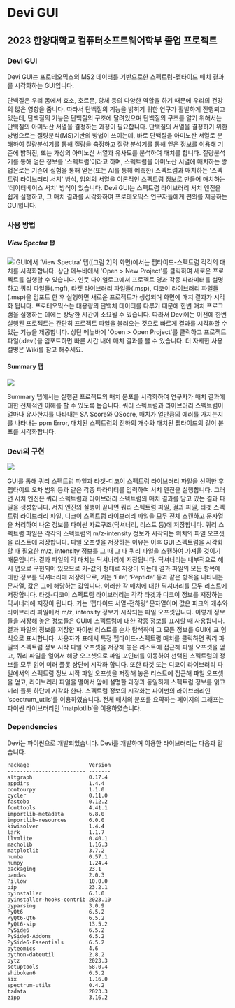 # Devi GUI
2023 한양대학교 컴퓨터소프트웨어학부 졸업 프로젝트
---

### Devi GUI
  Devi GUI는 프로테오믹스의 MS2 데이터를 기반으로한 스펙트럼-펩타이드 매치 결과를 시각화하는 GUI입니다.

단백질은 우리 몸에서 효소, 호르몬, 항체 등의 다양한 역할을 하기 때문에 우리의 건강의 많은 영향을 줍니다. 따라서 단백질의 기능을 밝히기 위한 연구가 활발하게 진행되고 있는데, 단백질의 기능은 단백질의 구조에 달려있으며 단백질의 구조를 알기 위해서는 단백질의 아미노산 서열을 결정하는 과정이 필요합니다.
단백질의 서열을 결정하기 위한 방법으로는 질량분석(MS)기반의 방법이 쓰이는데, 바로 단백질을 아미노산 서열로 분해하여 질량분석기를 통해 질량을 측정하고 질량 분석기를 통해 얻은 정보를 이용해 기존에 밝혀진, 또는 가상의 아미노산 서열과 유사도를 분석하여 매치를 합니다. 질량분석기를 통해 얻은 정보를 '스펙트럼'이라고 하며, 스펙트럼을 아미노산 서열에 매치하는 방법은로는 기존에 실험을 통해 얻은(또는 AI를 통해 예측한) 스펙트럼과 매치하는 '스펙트럼 라이브러리 서치' 방식, 임의의 서열을 이론적인 스펙트럼 정보로 만들어 매치하는 '데이터베이스 서치' 방식이 있습니다.
Devi GUI는 스펙트럼 라이브러리 서치 엔진을 쉽게 실행하고, 그 매치 결과를 시각화하여 프로테오믹스 연구자들에게 편의를 제공하는 GUI입니다.

### 사용 방법

##### View Spectra 탭
![](https://velog.velcdn.com/images/clean01/post/8649dc1c-b592-41a0-be1b-8295a52e1c42/image.png)
  GUI에서 ‘View Spectra’ 탭([그림 2]의 화면)에서는 펩타이드-스펙트럼 각각의 매치를 시각화합니다.
 상단 메뉴바에서 'Open > New Project'를 클릭하여 새로운 프로젝트를 실행할 수 있습니다. 인풋 다이얼로그에서 프로젝트 명과 각종 파라미터를 설명하고 쿼리 파일들(.mgf), 타켓 라이브러리 파일들(.msp), 디코이 라이브러리 파일들(.msp)을 임포트 한 후 실행하면 새로운 프로젝트가 생성되며 화면에 매치 결과가 시각화 됩니다.
 프로테오믹스는 대용량의 단백체 데이터를 다루기 때문에 한번 매치 프로그램을 실행하는 데에는 상당한 시간이 소요될 수 있습니다. 따라서 Devi에는 이전에 한번 실행된 프로젝트는 간단히 프로젝트 파일을 불러오는 것으로 빠르게 결과를 시각화할 수 있는 기능을 제공합니다. 상단 메뉴바에 'Open > Open Project'를 클릭하고 프로젝트 파일(.devi)을 임포트하면 빠른 시간 내에 매치 결과를 볼 수 있습니다.
더 자세한 사용 설명은 Wiki를 참고 해주세요.

#### Summary 탭
![](https://velog.velcdn.com/images/clean01/post/af02167a-0bbd-4e82-8e03-a098f722c56e/image.png)

Summary 탭에서는 실행된 프로젝트의 매치 분포를 시각화하여 연구자가 매치 결과에 대한 전체적인 이해를 할 수 있도록 돕습니다.
쿼리 스펙트럼과 라이브러리 스펙트럼이 얼마나 유사한지를 나타내는 SA Score와 QSocre, 매치가 얼만큼의 에러를 가지는지를 나타내는 ppm Error, 매치된 스팩트럼의 전하의 개수와 매치된 펩타이드의 길이 분포를 시각화합니다.


### Devi의 구현
![](https://velog.velcdn.com/images/clean01/post/87a6bccd-dd61-4263-be68-9ce0e86c80c8/image.png)


  GUI를 통해 쿼리 스펙트럼 파일과 타겟-디코이 스펙트럼 라이브러리 파일을 선택한 후 펩타이드 오차 범위 등과 같은 각종 파라미터를 입력하여 서치 엔진을 실행합니다. 그러면 서치 엔진은 쿼리 스펙트럼과 라이브러리 스펙트럼의 매치 결과를 담고 있는 결과 파일을 생성합니다.
  서치 엔진의 실행이 끝나면 쿼리 스펙트럼 파일, 결과 파일, 타겟 스펙트럼 라이브러리 파일, 디코이 스펙트럼 라이브러리 파일을 모두 전체 스캔하고 문자열을 처리하여 나온 정보를 파이썬 자료구조(딕셔너리, 리스트 등)에 저장합니다. 쿼리 스펙트럼 파일은 각각의 스펙트럼의 m/z-intensity 정보가 시작되는 위치의 파일 오프셋을 리스트에 저장합니다. 파일 오프셋을 저장하는 이유는 이후 GUI 스펙트럼을 시각화 할 때 필요한 m/z, intensity 정보를 그 때 그 때 쿼리 파일을 스캔하여 가져올 것이기 때문입니다. 결과 파일의 각 매치는 딕셔너리에 저장됩니다. 딕셔너리는 내부적으로 해시 맵으로 구현되어 있으므로 키-값의 형태로 저장이 되는데 결과 파일의 모든 항목에 대한 정보를 딕셔너리에 저장하므로, 키는 ‘File’, ‘Peptide’ 등과 같은 항목을 나타내는 문자열, 값은 그에 해당하는 값입니다. 이러한 각 매치에 대한 딕셔너리를 모두 리스트에 저장합니다. 타겟-디코이 스펙트럼 라이브러리는 각각 타겟과 디코이 정보를 저장하는 딕셔너리에 저장이 됩니다. 키는 ‘펩타이드 서열-전하량’ 문자열이며 값은 피크의 개수와 라이브러리 파일에서 m/z, intensity 정보가 시작되는 파일 오프셋입니다.
  이렇게 정보들을 저장해 놓은 정보들은 GUI에 스펙트럼에 대한 각종 정보를 표시할 때 사용됩니다. 결과 파일의 정보를 저장한 파이썬 리스트를 순차 탐색하며 그 모든 정보를 GUI에 표 형식으로 표시합니다. 사용자가 표에서 특정 펩타이드-스펙트럼 매치를 클릭하면 쿼리 파일의 스펙트럼 정보 시작 파일 오프셋을 저장해 놓은 리스트에 접근해 파일 오프셋을 얻고, 쿼리 파일을 열어서 해당 오프셋으로 파일 포인터를 이동하여 선택된 스펙트럼의 정보를 모두 읽어 미러 플롯 상단에 시각화 합니다. 또한 타겟 또는 디코이 라이브러리 파일에서의 스펙트럼 정보 시작 파일 오프셋을 저장해 놓은 리스트에 접근해 파일 오프셋을 얻고, 라이브러리 파일을 열어서 앞에 설명한 과정과 동일하게 스펙트럼 정보를 읽고 미러 플롯 하단에 시각화 한다. 스펙트럼 정보의 시각화는 파이썬의 라이브러리인 ‘spectrum_utils’를 이용하였습니다.
 전체 매치의 분포를 요약하는 페이지의 그래프는 파이썬 라이브러리인 ‘matplotlib’을 이용하였습니다.


### Dependencies
Devi는 파이썬으로 개발되었습니다.
Devi를 개발하며 이용한 라이브러리는 다음과 같습니다.
```
Package                   Version
------------------------- -------
altgraph                  0.17.4
appdirs                   1.4.4
contourpy                 1.1.0
cycler                    0.11.0
fastobo                   0.12.2
fonttools                 4.41.1
importlib-metadata        6.8.0
importlib-resources       6.0.0
kiwisolver                1.4.4
lark                      1.1.7
llvmlite                  0.40.1
macholib                  1.16.3
matplotlib                3.7.2
numba                     0.57.1
numpy                     1.24.4
packaging                 23.1
pandas                    2.0.3
Pillow                    10.0.0
pip                       23.2.1
pyinstaller               6.1.0
pyinstaller-hooks-contrib 2023.10
pyparsing                 3.0.9
PyQt6                     6.5.2
PyQt6-Qt6                 6.5.2
PyQt6-sip                 13.5.2
PySide6                   6.5.2
PySide6-Addons            6.5.2
PySide6-Essentials        6.5.2
pyteomics                 4.6
python-dateutil           2.8.2
pytz                      2023.3
setuptools                58.0.4
shiboken6                 6.5.2
six                       1.16.0
spectrum-utils            0.4.2
tzdata                    2023.3
zipp                      3.16.2
```
